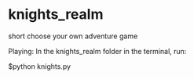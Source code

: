 # knights_realm
short choose your own adventure game

Playing:
In the knights_realm folder in the terminal, run:

$python knights.py
